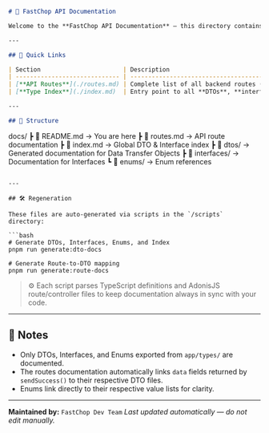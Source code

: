```markdown
# 📘 FastChop API Documentation

Welcome to the **FastChop API Documentation** — this directory contains automatically generated reference files for all **API routes**, **DTOs**, **interfaces**, and **enums** used across the backend.

---

## 🚀 Quick Links

| Section                       | Description                                                                                                    |
| ----------------------------- | -------------------------------------------------------------------------------------------------------------- |
| [**API Routes**](./routes.md) | Complete list of all backend routes (`GET`, `POST`, `PATCH`, `DELETE`) with their corresponding response DTOs. |
| [**Type Index**](./index.md)  | Entry point to all **DTOs**, **interfaces**, and **enums** used across the application.                        |

---

## 🧩 Structure
```

docs/
┣ 📄 README.md → You are here
┣ 📄 routes.md → API route documentation
┣ 📄 index.md → Global DTO & Interface index
┣ 📁 dtos/ → Generated documentation for Data Transfer Objects
┣ 📁 interfaces/ → Documentation for Interfaces
┗ 📁 enums/ → Enum references

````

---

## 🛠️ Regeneration

These files are auto-generated via scripts in the `/scripts` directory:

```bash
# Generate DTOs, Interfaces, Enums, and Index
pnpm run generate:dto-docs

# Generate Route-to-DTO mapping
pnpm run generate:route-docs
````

> ⚙️ Each script parses TypeScript definitions and AdonisJS route/controller files to keep documentation always in sync with your code.

---

## 🧠 Notes

- Only DTOs, Interfaces, and Enums exported from `app/types/` are documented.
- The routes documentation automatically links `data` fields returned by `sendSuccess()` to their respective DTO files.
- Enums link directly to their respective value lists for clarity.

---

**Maintained by:** `FastChop Dev Team`
_Last updated automatically — do not edit manually._
